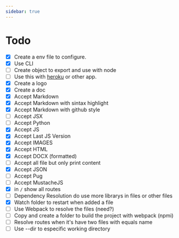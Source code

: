 ```yaml
---
sidebar: true
---
```


# Todo

- [x] Create a env file to configure.
- [x] Use CLI
- [ ] Create object to export and use with node
- [ ] Use this with [heroku](https://www.heroku.com/) or other app.
- [x] Create a logo
- [x] Create a doc
- [x] Accept Markdown
- [x] Accept Markdown with sintax highlight
- [x] Accept Markdown with github style
- [ ] Accept JSX
- [ ] Accept Python
- [x] Accept JS
- [x] Accept Last JS Version
- [x] Accept IMAGES
- [x] Accept HTML
- [x] Accept DOCX (formatted)
- [ ] Accept all file but only print content
- [x] Accept JSON
- [ ] Accept Pug
- [ ] Accept MustacheJS
- [x] in `/` show all routes
- [ ] Dependency Resolution do use more librarys in files or other files
- [x] Watch folder to restart when added a file
- [ ] Use Webpack to resolve the files (need?)
- [ ] Copy and create a folder to build the project with webpack (npmi)
- [ ] Resolve routes when it's have two files with equals name
- [ ] Use --dir to especific working directory